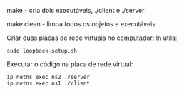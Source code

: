 make - cria dois executáveis, ./client e ./server

make clean - limpa todos os objetos e executáveis


Criar duas placas de rede virtuais no computador:
In utils:
```
sudo loopback-setup.sh
```

Executar o código na placa de rede virtual:
```
ip netns exec ns2 ./server
ip netns exec ns1 ./client
```
